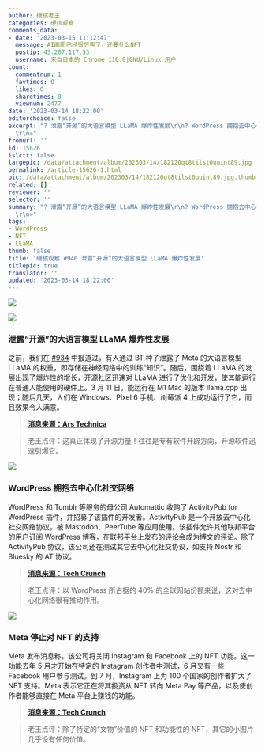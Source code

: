 ```yaml
---
author: 硬核老王
categories: 硬核观察
comments_data:
- date: '2023-03-15 11:12:47'
  message: AI画图已经很厉害了，还要什么NFT
  postip: 43.207.117.53
  username: 来自日本的 Chrome 110.0|GNU/Linux 用户
count:
  commentnum: 1
  favtimes: 0
  likes: 0
  sharetimes: 0
  viewnum: 2477
date: '2023-03-14 18:22:00'
editorchoice: false
excerpt: "? 泄露“开源”的大语言模型 LLaMA 爆炸性发展\r\n? WordPress 拥抱去中心化社交网络\r\n? Meta 停止对 NFT 的支持\r\n»
  \r\n»"
fromurl: ''
id: 15626
islctt: false
largepic: /data/attachment/album/202303/14/182120qt8tilst0uuint89.jpg
permalink: /article-15626-1.html
pic: /data/attachment/album/202303/14/182120qt8tilst0uuint89.jpg.thumb.jpg
related: []
reviewer: ''
selector: ''
summary: "? 泄露“开源”的大语言模型 LLaMA 爆炸性发展\r\n? WordPress 拥抱去中心化社交网络\r\n? Meta 停止对 NFT 的支持\r\n»
  \r\n»"
tags:
- WordPress
- NFT
- LLaMA
thumb: false
title: '硬核观察 #940 泄露“开源”的大语言模型 LLaMA 爆炸性发展'
titlepic: true
translator: ''
updated: '2023-03-14 18:22:00'
---
```


![](/data/attachment/album/202303/14/182120qt8tilst0uuint89.jpg)


![](/data/attachment/album/202303/14/182139m75287kvlxkyyay8.jpg)


### 泄露“开源”的大语言模型 LLaMA 爆炸性发展


之前，我们在 [#934](/article-15608-1.html) 中报道过，有人通过 BT 种子泄露了 Meta 的大语言模型 LLaMA 的权重，即存储在神经网络中的训练“知识”。随后，围绕着 LLaMA 的发展出现了爆炸性的增长，开源社区迅速对 LLaMA 进行了优化和开发，使其能运行在普通人能使用的硬件上。3 月 11 日，能运行在 M1 Mac 的版本 llama.cpp 出现；随后几天，人们在 Windows、Pixel 6 手机、树莓派 4 上成功运行了它，而且效果令人满意。



> 
> **[消息来源：Ars Technica](https://arstechnica.com/information-technology/2023/03/you-can-now-run-a-gpt-3-level-ai-model-on-your-laptop-phone-and-raspberry-pi/)**
> 
> 
> 



> 
> 老王点评：这真正体现了开源力量！往往是专有软件开辟方向，开源软件迅速引爆它。
> 
> 
> 


![](/data/attachment/album/202303/14/182151tx4qqr42rprd6wr3.jpg)


### WordPress 拥抱去中心化社交网络


WordPress 和 Tumblr 等服务的母公司 Automattic 收购了 ActivityPub for WordPress 插件，并招募了该插件的开发者。ActivityPub 是一个开放去中心化社交网络协议，被 Mastodon、PeerTube 等应用使用。该插件允许其他联邦平台的用户订阅 WordPress 博客，在联邦平台上发布的评论会成为博文的评论。除了 ActivityPub 协议，该公司还在测试其它去中心化社交协议，如支持 Nostr 和 Bluesky 的 AT 协议。



> 
> **[消息来源：Tech Crunch](https://techcrunch.com/2023/03/13/wordpress-com-owner-automattic-acquires-an-activitypub-plugin-so-blogs-can-join-the-fediverse/)**
> 
> 
> 



> 
> 老王点评：以 WordPress 所占据的 40% 的全球网站份额来说，这对去中心化网络很有推动作用。
> 
> 
> 


![](/data/attachment/album/202303/14/182204muvqsmz647eim7uv.jpg)


### Meta 停止对 NFT 的支持


Meta 发布消息称，该公司将关闭 Instagram 和 Facebook 上的 NFT 功能。这一功能去年 5 月才开始在特定的 Instagram 创作者中测试，6 月又有一些 Facebook 用户参与测试。到 7 月，Instagram 上为 100 个国家的创作者扩大了 NFT 支持。Meta 表示它正在将其投资从 NFT 转向 Meta Pay 等产品，以及使创作者能够直接在 Meta 平台上赚钱的功能。



> 
> **[消息来源：Tech Crunch](https://techcrunch.com/2023/03/13/meta-winds-down-support-for-nfts-on-instagram-and-facebook/)**
> 
> 
> 



> 
> 老王点评：除了特定的“文物”价值的 NFT 和功能性的 NFT，其它的小图片几乎没有任何价值。
> 
> 
>